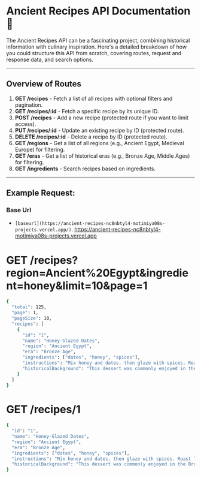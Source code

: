 # Ancient Recipes API Documentation 🚀

The Ancient Recipes API can be a fascinating project, combining historical information with culinary inspiration. Here's a detailed breakdown of how you could structure this API from scratch, covering routes, request and response data, and search options.

---

## Overview of Routes

1. **GET /recipes** - Fetch a list of all recipes with optional filters and pagination.
2. **GET /recipes/:id** - Fetch a specific recipe by its unique ID.
3. **POST /recipes** - Add a new recipe (protected route if you want to limit access).
4. **PUT /recipes/:id** - Update an existing recipe by ID (protected route).
5. **DELETE /recipes/:id** - Delete a recipe by ID (protected route).
6. **GET /regions** - Get a list of all regions (e.g., Ancient Egypt, Medieval Europe) for filtering.
7. **GET /eras** - Get a list of historical eras (e.g., Bronze Age, Middle Ages) for filtering.
8. **GET /ingredients** - Search recipes based on ingredients.
---

## Example Request:

### Base Url

-  `[baseurl](https://ancient-recipes-nc8nbtyl4-motimiya08s-projects.vercel.app/)`.
https://ancient-recipes-nc8nbtyl4-motimiya08s-projects.vercel.app

# GET /recipes?region=Ancient%20Egypt&ingredient=honey&limit=10&page=1

```bash
{
  "total": 125,
  "page": 1,
  "pageSize": 10,
  "recipes": [
    {
      "id": "1",
      "name": "Honey-Glazed Dates",
      "region": "Ancient Egypt",
      "era": "Bronze Age",
      "ingredients": ["dates", "honey", "spices"],
      "instructions": "Mix honey and dates, then glaze with spices. Roast lightly over a fire.",
      "historicalBackground": "This dessert was commonly enjoyed in the Bronze Age in Ancient Egypt."
    }
  ]
}

```
# GET /recipes/1

```bash
{
  "id": "1",
  "name": "Honey-Glazed Dates",
  "region": "Ancient Egypt",
  "era": "Bronze Age",
  "ingredients": ["dates", "honey", "spices"],
  "instructions": "Mix honey and dates, then glaze with spices. Roast lightly over a fire.",
  "historicalBackground": "This dessert was commonly enjoyed in the Bronze Age in Ancient Egypt."
}

```

